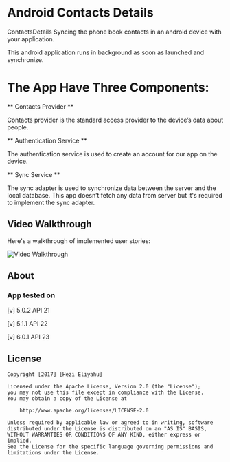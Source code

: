 # Android Contacts Details

ContactsDetails Syncing the phone book contacts in an android device with your application.

This android application runs in background as soon as launched and synchronize.

# The App Have Three Components: 

** Contacts Provider **

Contacts provider is the standard access provider to the device’s data about people. 

** Authentication Service **

The authentication service is used to create an account for our app on the device. 

** Sync Service **

The sync adapter is used to synchronize data between the server and the local database. 
This app doesn’t fetch any data from server but it's required to implement the sync adapter. 


## Video Walkthrough

Here's a walkthrough of implemented user stories:

<img src='http://i.imgur.com/2u9hX60.gif' title='Video Walkthrough' width='' alt='Video Walkthrough' />

## About

### App tested on

[v] 5.0.2 API 21

[v] 5.1.1 API 22

[v] 6.0.1 API 23

## License

    Copyright [2017] [Hezi Eliyahu]

    Licensed under the Apache License, Version 2.0 (the "License");
    you may not use this file except in compliance with the License.
    You may obtain a copy of the License at

        http://www.apache.org/licenses/LICENSE-2.0

    Unless required by applicable law or agreed to in writing, software
    distributed under the License is distributed on an "AS IS" BASIS,
    WITHOUT WARRANTIES OR CONDITIONS OF ANY KIND, either express or implied.
    See the License for the specific language governing permissions and
    limitations under the License.
